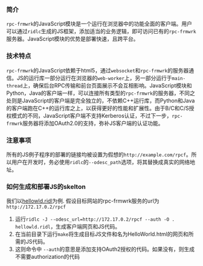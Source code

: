 ### 简介
`rpc-frmwrk`的JavaScript模块是一个运行在浏览器中的功能全面的客户端。用户可以通过`ridlc`生成的JS框架，添加适当的业务逻辑，即可访问已有的`rpc-frmwrk`服务器。JavaScript模块的优势是部署快速，且跨平台。

### 技术特点
`rpc-frmwrk`的JavaScript依赖于html5，通过`websocket`和`rpc-frmwrk`的服务器通信。JS的运行库一部分运行在浏览器的`web-worker`上，另一部分运行于`main-thread`上，确保后台RPC传输和前台页面展示不会互相影响。JavaScript模块和Python，Java的客户端一样，可以连接所有类型的`rpc-frmwrk`的服务器，不同之处则是JavaScript的客户端是完全独立的，不依赖C++运行库，而Python和Java的客户端跑在C++的运行库之上，以获得更好的性能和扩展性。由于B/C和C/S授权模式的不同，JavaScript客户端不支持Kerberos认证，不过下一步，`rpc-frmwrk`服务器将添加OAuth2.0的支持，弥补JS客户端的认证功能。

### 注意事项
所有的JS例子程序的部署的链接均被设置为假想的`http://example.com/rpcf`。所以用户在开发时，务必使用`ridlc`的`--odesc_path`选项，将其替换成真实的网络地址。

### 如何生成和部署JS的skelton
我们以[hellowld.ridl](https://github.com/zhiming99/rpc-frmwrk/blob/master/examples/hellowld.ridl)为例. 假设目标网站的rpc-frmwrk服务的url为`http://172.17.0.2/rpcf`
1. 运行`ridlc -J --odesc_url=http://172.17.0.2/rpcf --auth -O . hellowld.ridl`，生成客户端网页和JS代码。
2. 在当前目录下运行`make`将生成目标JS文件和名为HelloWorld.html的网页和所需的JS代码。
3. 这则命令中 `--auth`的意思是添加支持OAuth2授权的代码。如果没有，则生成不需要authorization的代码


